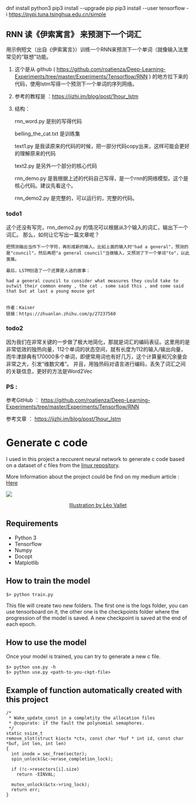 ﻿##
dnf install python3
pip3 install --upgrade pip
pip3 install --user  tensorflow -i https://pypi.tuna.tsinghua.edu.cn/simple


## RNN 读《伊索寓言》 来预测下一个词汇

用示例短文（出自《伊索寓言》）训练一个RNN来预测下一个单词（就像输入法里常见的“联想”功能。

1. 这个是从 github ( https://github.com/roatienza/Deep-Learning-Experiments/tree/master/Experiments/Tensorflow/RNN ) 的地方拉下来的代码，使用lstm写得一个预测下一个单词的序列网络。

2. 参考的教程是 ：https://jizhi.im/blog/post/1hour_lstm  

3. 结构：

    rnn_word.py 是别的写得代码 

    belling_the_cat.txt 是训练集

    text1.py 是我读原来的代码的时候，把一部分代码copy出来，这样可能会更好的理解原来的代码

    text2.py 是另外一个部分的核心代码

    rnn_demo.py 是我根据上述的代码自己写得，是一个rnn的网络模型。这个是核心代码。建议先看这个。

    rnn_demo2.py 是完整的，可以运行的，完整的代码。



### todo1 

这个还没有写完，rnn_demo2.py 的情况可以根据从3个输入的词汇，输出下一个词汇。
那么，如何让它写出一篇文章呢？


```
把预测输出当作下一个字符，再形成新的输入。比如上面的输入时"had a general"，预测的是"council"，然后再把"a general council"当做输入，又预测了下一个单词"to"，以此类推。

最后，LSTM创造了一个还算是人话的故事：

had a general council to consider what measures they could take to outwit their common enemy , the cat . some said this , and some said that but at last a young mouse got


作者：Kaiser
链接：https://zhuanlan.zhihu.com/p/27237560

```

### todo2

因为我们在非常关键的一步做了极大地简化，那就是词汇的编码表征。这里用的是非常低效的独热向量，112个单词的状态空间，就有长度为112的输入/输出向量，而牛津辞典有170000多个单词，即便常用词也有好几万，这个计算量和冗余量会非常之大，引发“维数灾难”。
并且，用独热码对语言进行编码，丢失了词汇之间的关联信息，更好的方法是Word2Vec


### PS :

参考GitHub ： https://github.com/roatienza/Deep-Learning-Experiments/tree/master/Experiments/Tensorflow/RNN

参考文章 ： https://jizhi.im/blog/post/1hour_lstm
























# Generate c code

I used in this project a reccurent neural network to generate c code based on a dataset of c files from the <a href="https://github.com/torvalds/linux">linux repository</a>.

More Information about the project could be find on my medium article : <a href="https://medium.com/@thibo73800/how-to-train-a-neural-network-to-code-by-itself-a432e8a120df"> Here </a>

<a href="https://medium.com/@thibo73800/how-to-train-a-neural-network-to-code-by-itself-a432e8a120df" ><img src="img/leo_vallet.jpeg" /></a>
<center><a href="https://www.linkedin.com/in/leovallet/">Illustration by Léo Vallet</a></center>

## Requirements

<ul>
<li>Python 3</li>
<li>Tensorflow</li>
<li>Numpy</li>
<li>Docopt</li>
<li>Matplotlib</li>
</ul>

## How to train the model

 
    $> python train.py

This file will create two new folders. The first one is the logs folder, you can use tensorboard on it, the other one is the checkpoints folder where the progression of the model is saved. A new checkpoint is saved at the end of each epoch.

## How to use the model

Once your model is trained, you can try to generate a new c file.

    $> python use.py -h
    $> python use.py <path-to-you-ckpt-file>

## Example of function automatically created with this project


    /*
     * Wake_update_const in a completity the allocation files
     * @copurate: if the fault the polynomial semaphores.
     */
    static ssize_t
    remove_slot(struct kioctx *ctx, const char *buf * int id, const char *buf, int len, int len)
    {
      int inode = sec_free(sector);
      spin_unlock(&c->erase_completion_lock);

      if (!c->resectors[i].size)
        return -EINVAL;

      mutex_unlock(&ctx->ring_lock);
      return err;
    }